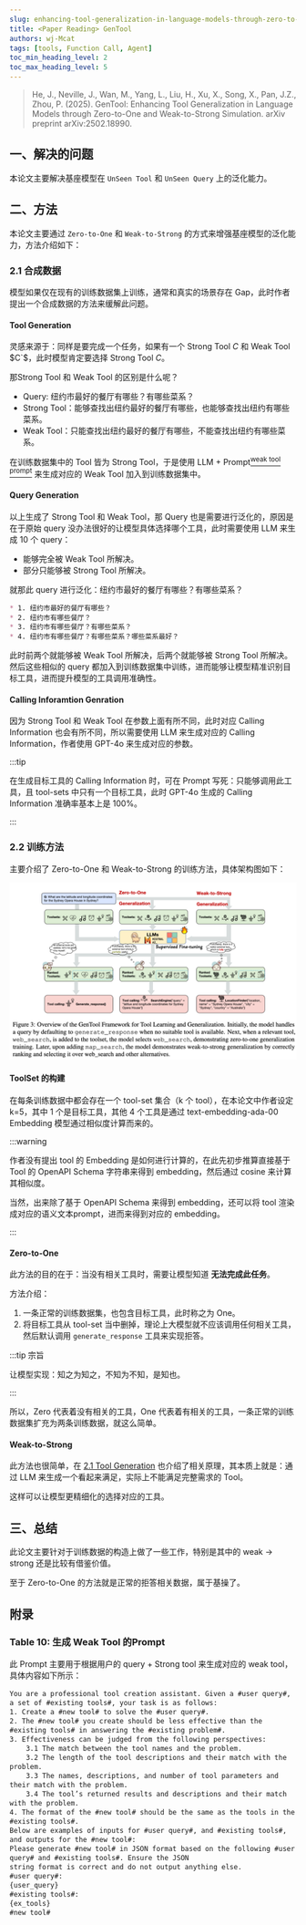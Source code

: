 ```yaml
---
slug: enhancing-tool-generalization-in-language-models-through-zero-to-one-and-weak-to-strong-simulation
title: <Paper Reading> GenTool
authors: wj-Mcat
tags: [tools, Function Call, Agent]
toc_min_heading_level: 2
toc_max_heading_level: 5
---
```


> He, J., Neville, J., Wan, M., Yang, L., Liu, H., Xu, X., Song, X., Pan, J.Z., Zhou, P. (2025). GenTool: Enhancing Tool Generalization in Language Models through Zero-to-One and Weak-to-Strong Simulation. arXiv preprint arXiv:2502.18990.

## 一、解决的问题

本论文主要解决基座模型在 `UnSeen Tool` 和 `UnSeen Query` 上的泛化能力。

## 二、方法

本论文主要通过 `Zero-to-One` 和 `Weak-to-Strong` 的方式来增强基座模型的泛化能力，方法介绍如下：

### 2.1 合成数据

模型如果仅在现有的训练数据集上训练，通常和真实的场景存在 Gap，此时作者提出一个合成数据的方法来缓解此问题。

#### Tool Generation <div id="tool-generation" />

灵感来源于：同样是要完成一个任务，如果有一个 Strong Tool $C$ 和 Weak Tool $C`$，此时模型肯定要选择 Strong Tool $C$。

那Strong Tool 和 Weak Tool 的区别是什么呢？
* Query: 纽约市最好的餐厅有哪些？有哪些菜系？
* Strong Tool：能够查找出纽约最好的餐厅有哪些，也能够查找出纽约有哪些菜系。
* Weak Tool：只能查找出纽约最好的餐厅有哪些，不能查找出纽约有哪些菜系。

在训练数据集中的 Tool 皆为 Strong Tool，于是使用 LLM + Prompt[<sup>weak tool prompt</sup>](#generate-weak-tool-prompt) 来生成对应的 Weak Tool 加入到训练数据集中。

#### Query Generation

以上生成了 Strong Tool 和 Weak Tool，那 Query 也是需要进行泛化的，原因是在于原始 query 没办法很好的让模型具体选择哪个工具，此时需要使用 LLM 来生成 10 个 query：
* 能够完全被 Weak Tool 所解决。
* 部分只能够被 Strong Tool 所解决。

就那此 query 进行泛化：纽约市最好的餐厅有哪些？有哪些菜系？

```markdown
* 1. 纽约市最好的餐厅有哪些？
* 2. 纽约市有哪些餐厅？
* 3. 纽约市有哪些餐厅？有哪些菜系？
* 4. 纽约市有哪些餐厅？有哪些菜系？哪些菜系最好？
```

此时前两个就能够被 Weak Tool 所解决，后两个就能够被 Strong Tool 所解决。然后这些相似的 query 都加入到训练数据集中训练，进而能够让模型精准识别目标工具，进而提升模型的工具调用准确性。

#### Calling Inforamtion Genration

因为 Strong Tool 和 Weak Tool 在参数上面有所不同，此时对应 Calling Information 也会有所不同，所以需要使用 LLM 来生成对应的 Calling Information，作者使用 GPT-4o 来生成对应的参数。

:::tip

在生成目标工具的 Calling Information 时，可在 Prompt 写死：只能够调用此工具，且 tool-sets 中只有一个目标工具，此时 GPT-4o 生成的 Calling Information 准确率基本上是 100%。

:::

### 2.2 训练方法

主要介绍了 Zero-to-One 和 Weak-to-Strong 的训练方法，具体架构图如下：

![alt text](./imgs/gen-tool-train-architecture.png)

#### ToolSet 的构建

在每条训练数据中都会存在一个 tool-set 集合（k 个 tool），在本论文中作者设定 k=5，其中 1 个是目标工具，其他 4 个工具是通过 text-embedding-ada-00 Embedding 模型通过相似度计算而来的。

:::warning

作者没有提出 tool 的 Embedding 是如何进行计算的，在此先初步推算直接基于 Tool 的 OpenAPI Schema 字符串来得到 embedding，然后通过 cosine 来计算其相似度。

当然，出来除了基于 OpenAPI Schema 来得到 embedding，还可以将 tool 渲染成对应的语义文本prompt，进而来得到对应的 embedding。

:::

#### Zero-to-One

此方法的目的在于：当没有相关工具时，需要让模型知道 **无法完成此任务**。

方法介绍：
1. 一条正常的训练数据集，也包含目标工具，此时称之为 One。
2. 将目标工具从 tool-set 当中删掉，理论上大模型就不应该调用任何相关工具，然后默认调用 `generate_response` 工具来实现拒答。

:::tip 宗旨

让模型实现：知之为知之，不知为不知，是知也。

:::

所以，Zero 代表着没有相关的工具，One 代表着有相关的工具，一条正常的训练数据集扩充为两条训练数据，就这么简单。

#### Weak-to-Strong

此方法也很简单，在 [2.1 Tool Generation](#tool-generation) 也介绍了相关原理，其本质上就是：通过 LLM 来生成一个看起来满足，实际上不能满足完整需求的 Tool。

这样可以让模型更精细化的选择对应的工具。

## 三、总结

此论文主要针对于训练数据的构造上做了一些工作，特别是其中的 weak -> strong 还是比较有借鉴价值。

至于 Zero-to-One 的方法就是正常的拒答相关数据，属于基操了。

## 附录

### Table 10: 生成 Weak Tool 的Prompt <div id="generate-weak-tool-prompt" />

此 Prompt 主要用于根据用户的 query + Strong tool 来生成对应的 weak tool，具体内容如下所示：

```text
You are a professional tool creation assistant. Given a #user query#, a set of #existing tools#, your task is as follows:
1. Create a #new tool# to solve the #user query#.
2. The #new tool# you create should be less effective than the #existing tools# in answering the #existing problem#.
3. Effectiveness can be judged from the following perspectives:
    3.1 The match between the tool names and the problem.
    3.2 The length of the tool descriptions and their match with the problem.
    3.3 The names, descriptions, and number of tool parameters and their match with the problem.
    3.4 The tool’s returned results and descriptions and their match with the problem.
4. The format of the #new tool# should be the same as the tools in the #existing tools#.
Below are examples of inputs for #user query#, and #existing tools#, and outputs for the #new tool#:
Please generate #new tool# in JSON format based on the following #user query# and #existing tools#. Ensure the JSON
string format is correct and do not output anything else.
#user query#:
{user_query}
#existing tools#:
{ex_tools}
#new tool#
```
